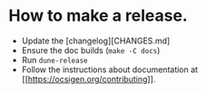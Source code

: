 # How to make a release.

- Update the [changelog][CHANGES.md]
- Ensure the doc builds (`make -C docs`)
- Run `dune-release`
- Follow the instructions about documentation at [[https://ocsigen.org/contributing]].
